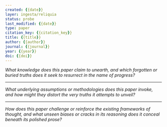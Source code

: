 ```yaml
---
created: {{date}}
layer: ingesta/reliquia
status: probe
last_modified: {{date}}
type: paper
citation_key: {{citation_key}}
title: {{title}}
author: {{author}}
journal: {{journal}}
year: {{year}}
doi: {{doi}}
---
```


*What knowledge does this paper claim to unearth,*
*and which forgotten or buried truths*
*does it seek to resurrect in the name of progress?*  

---

*What underlying assumptions or methodologies does this paper invoke,*
*and how might they distort the very truths it attempts to unveil?*  

---

*How does this paper challenge or reinforce*
*the existing frameworks of thought,*
*and what unseen biases or cracks in its reasoning*
*does it conceal beneath its polished prose?*  
